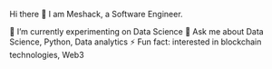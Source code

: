 Hi there 👋 I am Meshack, a Software Engineer.

🌱 I’m currently experimenting on Data Science
💬 Ask me about Data Science, Python, Data analytics
⚡ Fun fact: interested in blockchain technologies, Web3
